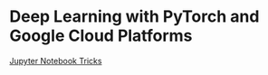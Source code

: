 # Deep Learning with PyTorch and Google Cloud Platforms

[Jupyter Notebook Tricks](https://www.dataquest.io/blog/jupyter-notebook-tips-tricks-shortcuts/)
